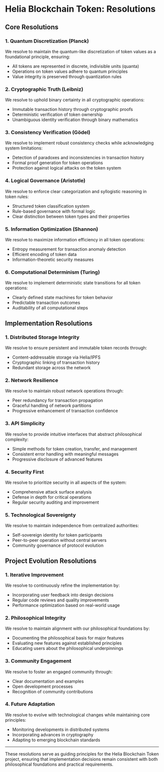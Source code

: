 # Helia Blockchain Token: Resolutions

## Core Resolutions

### 1. Quantum Discretization (Planck)
We resolve to maintain the quantum-like discretization of token values as a foundational principle, ensuring:
- All tokens are represented in discrete, indivisible units (quanta)
- Operations on token values adhere to quantum principles
- Value integrity is preserved through quantization rules

### 2. Cryptographic Truth (Leibniz)
We resolve to uphold binary certainty in all cryptographic operations:
- Immutable transaction history through cryptographic proofs
- Deterministic verification of token ownership
- Unambiguous identity verification through binary mathematics

### 3. Consistency Verification (Gödel)
We resolve to implement robust consistency checks while acknowledging system limitations:
- Detection of paradoxes and inconsistencies in transaction history
- Formal proof generation for token operations
- Protection against logical attacks on the token system

### 4. Logical Governance (Aristotle)
We resolve to enforce clear categorization and syllogistic reasoning in token rules:
- Structured token classification system
- Rule-based governance with formal logic
- Clear distinction between token types and their properties

### 5. Information Optimization (Shannon)
We resolve to maximize information efficiency in all token operations:
- Entropy measurement for transaction anomaly detection
- Efficient encoding of token data
- Information-theoretic security measures

### 6. Computational Determinism (Turing)
We resolve to implement deterministic state transitions for all token operations:
- Clearly defined state machines for token behavior
- Predictable transaction outcomes
- Auditability of all computational steps

## Implementation Resolutions

### 1. Distributed Storage Integrity
We resolve to ensure persistent and immutable token records through:
- Content-addressable storage via Helia/IPFS
- Cryptographic linking of transaction history
- Redundant storage across the network

### 2. Network Resilience
We resolve to maintain robust network operations through:
- Peer redundancy for transaction propagation
- Graceful handling of network partitions
- Progressive enhancement of transaction confidence

### 3. API Simplicity
We resolve to provide intuitive interfaces that abstract philosophical complexity:
- Simple methods for token creation, transfer, and management
- Consistent error handling with meaningful messages
- Progressive disclosure of advanced features

### 4. Security First
We resolve to prioritize security in all aspects of the system:
- Comprehensive attack surface analysis
- Defense in depth for critical operations
- Regular security auditing and improvement

### 5. Technological Sovereignty
We resolve to maintain independence from centralized authorities:
- Self-sovereign identity for token participants
- Peer-to-peer operation without central servers
- Community governance of protocol evolution

## Project Evolution Resolutions

### 1. Iterative Improvement
We resolve to continuously refine the implementation by:
- Incorporating user feedback into design decisions
- Regular code reviews and quality improvements
- Performance optimization based on real-world usage

### 2. Philosophical Integrity
We resolve to maintain alignment with our philosophical foundations by:
- Documenting the philosophical basis for major features
- Evaluating new features against established principles
- Educating users about the philosophical underpinnings

### 3. Community Engagement
We resolve to foster an engaged community through:
- Clear documentation and examples
- Open development processes
- Recognition of community contributions

### 4. Future Adaptation
We resolve to evolve with technological changes while maintaining core principles:
- Monitoring developments in distributed systems
- Incorporating advances in cryptography
- Adapting to emerging blockchain standards

---

These resolutions serve as guiding principles for the Helia Blockchain Token project, ensuring that implementation decisions remain consistent with both philosophical foundations and practical requirements.
